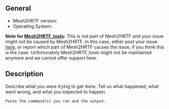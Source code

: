 ## General

* Mesh2HRTF version:
* Operating System:

**Note for [Mesh2HRTF_tools](https://sourceforge.net/projects/mesh2hrtf-tools):** This is not part of Mesh2HRTF and your issue might not be caused by Mesh2HRTF. In this case, either post your issue [here](https://sourceforge.net/p/mesh2hrtf-tools/tickets/), or report which part of Mesh2HRTF causes the issue, if you think this is the case. Unfortunately Mesh2HRTF_tools might not be maintained anymore and we cannot offer support here.

## Description

Describe what you were trying to get done.
Tell us what happened, what went wrong, and what you expected to happen.

```
Paste the command(s) you ran and the output.
```
